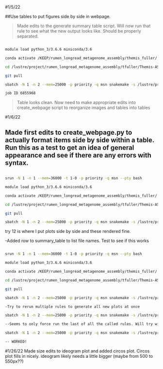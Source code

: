 #1/5/22

##Use tables to put figures side by side in webpage.

>Made edits to the generate summary table script. Will now run that rule to see what the new output looks like. Should be properly separated.

```bash

module load python_3/3.6.6 miniconda/3.6

conda activate /KEEP/rumen_longread_metagenome_assembly/themis_fuller/

cd /lustre/project/rumen_longread_metagenome_assembly/tfuller/Themis-ASM

git pull

sbatch -N 1 -n 2 --mem=25000 -p priority -q msn snakemake -s /lustre/project/rumen_longread_metagenome_assembly/tfuller/Themis-ASM/themisSnakefile --jobs 50 -p --use-conda --cluster-config /lustre/project/rumen_longread_metagenome_assembly/tfuller/Themis-ASM/cluster.json --cluster "sbatch --nodes={cluster.nodes} --ntasks-per-node={cluster.ntasks-per-node} --mem={cluster.mem} --partition={cluster.partition} -q {cluster.qos} -o {cluster.stdout}" -R summary_table

job ID 6855968
```

>Table looks clean. Now need to make appropriate edits into create_webpage script to reorganize images and tables into tables

#1/6/22
## Made first edits to create_webpage.py to actually format items side by side within a table. Run this as a test to get an idea of general appearance and see if there are any errors with syntax.

```bash

srun -N 1 -n 1 --mem=36000 -t 1-0 -p priority -q msn --pty bash

module load python_3/3.6.6 miniconda/3.6

conda activate /KEEP/rumen_longread_metagenome_assembly/themis_fuller/

cd /lustre/project/rumen_longread_metagenome_assembly/tfuller/Themis-ASM

git pull

sbatch -N 1 -n 2 --mem=25000 -p priority -q msn snakemake -s /lustre/project/rumen_longread_metagenome_assembly/tfuller/Themis-ASM/themisSnakefile --jobs 50 -p --use-conda --cluster-config /lustre/project/rumen_longread_metagenome_assembly/tfuller/Themis-ASM/cluster.json --cluster "sbatch --nodes={cluster.nodes} --ntasks-per-node={cluster.ntasks-per-node} --mem={cluster.mem} --partition={cluster.partition} -q {cluster.qos} -o {cluster.stdout}" -R comparison_webpage
```

try 12 is where I put plots side by side and these rendered fine.

-Added row to summary_table to list file names. Test to see if this works

```bash

srun -N 1 -n 1 --mem=36000 -t 1-0 -p priority -q msn --pty bash

module load python_3/3.6.6 miniconda/3.6

conda activate /KEEP/rumen_longread_metagenome_assembly/themis_fuller/

cd /lustre/project/rumen_longread_metagenome_assembly/tfuller/Themis-ASM

git pull

sbatch -N 1 -n 2 --mem=25000 -p priority -q msn snakemake -s /lustre/project/rumen_longread_metagenome_assembly/tfuller/Themis-ASM/themisSnakefile --jobs 50 -p --use-conda --cluster-config /lustre/project/rumen_longread_metagenome_assembly/tfuller/Themis-ASM/cluster.json --cluster "sbatch --nodes={cluster.nodes} --ntasks-per-node={cluster.ntasks-per-node} --mem={cluster.mem} --partition={cluster.partition} -q {cluster.qos} -o {cluster.stdout}" -R summary_table

-Try to rerun multiple rules to generate all new plots at once

sbatch -N 1 -n 2 --mem=25000 -p priority -q msn snakemake -s /lustre/project/rumen_longread_metagenome_assembly/tfuller/Themis-ASM/themisSnakefile --jobs 50 -p --use-conda --cluster-config /lustre/project/rumen_longread_metagenome_assembly/tfuller/Themis-ASM/cluster.json --cluster "sbatch --nodes={cluster.nodes} --ntasks-per-node={cluster.ntasks-per-node} --mem={cluster.mem} --partition={cluster.partition} -q {cluster.qos} -o {cluster.stdout}" -R ideogram_plot -R plot_frc -R ngx_plot -R plot_busco

--Seems to only force run the last of all the called rules. Will try with all rules in a row (no -R between)

sbatch -N 1 -n 2 --mem=25000 -p priority -q msn snakemake -s /lustre/project/rumen_longread_metagenome_assembly/tfuller/Themis-ASM/themisSnakefile --jobs 50 -p --use-conda --cluster-config /lustre/project/rumen_longread_metagenome_assembly/tfuller/Themis-ASM/cluster.json --cluster "sbatch --nodes={cluster.nodes} --ntasks-per-node={cluster.ntasks-per-node} --mem={cluster.mem} --partition={cluster.partition} -q {cluster.qos} -o {cluster.stdout}" -R ideogram_plot plot_frc ngx_plot plot_busco

-- WORKED!
```

#1/26/22
Made size edits to ideogram plot and added circos plot. Circos plot fills in nicely. ideogram likely needs a little bigger (maybe from 500 to 550px??)